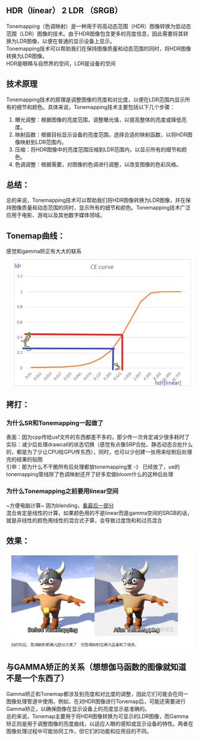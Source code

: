 ## HDR（linear） 2 LDR （SRGB）
Tonemapping（色调映射）是一种用于将高动态范围（HDR）图像转换为低动态范围（LDR）图像的技术。由于HDR图像包含更多的亮度信息，因此需要将其转换为LDR图像，以便在普通的显示设备上显示。  
Tonemapping技术可以帮助我们在保持图像质量和动态范围的同时，将HDR图像转换为LDR图像。    
HDR是眼睛与自然界的空间，LDR是设备的空间
  

## 技术原理
Tonemapping技术的原理是调整图像的亮度和对比度，以便在LDR范围内显示所有的细节和颜色。具体来说，Tonemapping技术主要包括以下几个步骤：   
1. 曝光调整：根据图像的亮度范围，调整曝光值，以提高整体的亮度或降低亮度。    
2. 映射函数：根据目标显示设备的亮度范围，选择合适的映射函数，以将HDR图像映射到LDR范围内。    
3. 压缩：将HDR图像中的亮度范围压缩到LDR范围内，以显示所有的细节和颜色。  
4. 色调调整：根据需要，对图像的色调进行调整，以改变图像的色彩风格。    


## 总结：    
总的来说，Tonemapping技术可以帮助我们将HDR图像转换为LDR图像，并在保持图像质量和动态范围的同时，显示所有的细节和颜色。Tonemapping技术广泛应用于电影、游戏以及其他数字媒体领域。  

## Tonemap曲线：
感觉和gamma矫正有大大的联系      
![Tonemap曲线果](imgs/TonemapAlgorithm.png)

## 拷打：
### 为什么SR和Tonemapping一起做了
表面：因为cpp传给usf文件的东西都差不多的，那少传一次肯定减少很多耗时了  
实际：减少后处理drawcall的状态切换（感觉有点像SRP合批、静态动态合批什么的，都是为了少让CPU给GPU传东西），同时，也可以少创建一张用来绘制后处理完的结果的贴图     
引申：那为什么不干脆所有后处理都放tonemapping里 -》 已经放了，ue的tonemapping管线除了色调映射还开了好多宏做bloom什么的这种后处理   

### 为什么Tonemapping之前要用linear空间
~方便电脑计算~
因为blending，[看最后一部分](https://docs.unity3d.com/cn/current/Manual/LinearRendering-LinearOrGammaWorkflow.html)  
混合肯定是线性的计算，如果颜色用的不是linear而是gamma空间的SRGB的话，就是非线性的颜色用线性的混合式子算，会导致过度饱和和过亮混合
  
## 效果：
![色调映射的效果](imgs/色调映射的效果.png)


## 与GAMMA矫正的关系（想想伽马函数的图像就知道不是一个东西了）
Gamma矫正和Tonemap都涉及到亮度和对比度的调整，因此它们可能会在同一图像处理管道中使用。例如，在对HDR图像进行Tonemap后，可能还需要进行Gamma矫正，以确保图像在显示设备上的亮度显示是准确的。        
总的来说，Tonemap主要用于将HDR图像转换为可显示的LDR图像，而Gamma矫正则是用于调整图像的亮度曲线，以适应人眼的感知或显示设备的特性。两者在图像处理过程中可能协同工作，但它们的功能和应用目的不同。
